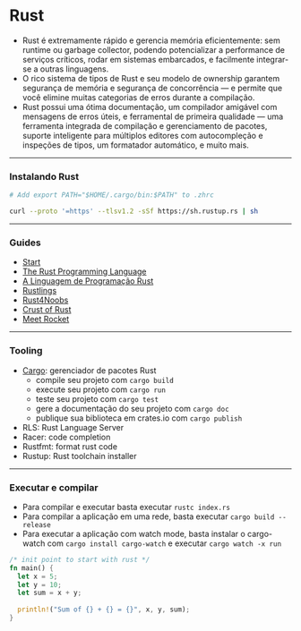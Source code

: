 # Rust

- Rust é extremamente rápido e gerencia memória eficientemente: sem runtime ou garbage collector, podendo potencializar a performance de serviços críticos, rodar em sistemas embarcados, e facilmente integrar-se a outras linguagens.
- O rico sistema de tipos de Rust e seu modelo de ownership garantem segurança de memória e segurança de concorrência — e permite que você elimine muitas categorias de erros durante a compilação.
- Rust possui uma ótima documentação, um compilador amigável com mensagens de erros úteis, e ferramental de primeira qualidade — uma ferramenta integrada de compilação e gerenciamento de pacotes, suporte inteligente para múltiplos editores com autocompleção e inspeções de tipos, um formatador automático, e muito mais.

---

### Instalando Rust

```bash
# Add export PATH="$HOME/.cargo/bin:$PATH" to .zhrc

curl --proto '=https' --tlsv1.2 -sSf https://sh.rustup.rs | sh
```

---

### Guides

- [Start](https://gist.github.com/vit0rr/136226b267603c37749c324103ad62f8)
- [The Rust Programming Language](https://doc.rust-lang.org/stable/book/)
- [A Linguagem de Programação Rust](https://livro.rustbr.org/)
- [Rustlings](https://github.com/rust-lang/rustlings)
- [Rust4Noobs](https://github.com/pgjbz/rust4noobs)
- [Crust of Rust](https://www.youtube.com/watch?v=rAl-9HwD858&list=PLqbS7AVVErFiWDOAVrPt7aYmnuuOLYvOa)
- [Meet Rocket](https://rocket.rs/)

---

### Tooling

- [Cargo](https://doc.rust-lang.org/cargo/index.html): gerenciador de pacotes Rust
  - compile seu projeto com `cargo build`
  - execute seu projeto com `cargo run`
  - teste seu projeto com `cargo test`
  - gere a documentação do seu projeto com `cargo doc`
  - publique sua biblioteca em crates.io com `cargo publish`
- RLS: Rust Language Server
- Racer: code completion
- Rustfmt: format rust code
- Rustup: Rust toolchain installer

---

### Executar e compilar

- Para compilar e executar basta executar `rustc index.rs`
- Para compilar a aplicação em uma rede, basta executar `cargo build --release`
- Para executar a aplicação com watch mode, basta instalar o cargo-watch com `cargo install cargo-watch` e executar `cargo watch -x run`

```rust
/* init point to start with rust */
fn main() {
  let x = 5;
  let y = 10;
  let sum = x + y;
  
  println!("Sum of {} + {} = {}", x, y, sum);
}
```